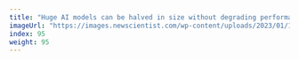 ```yaml
---
title: "Huge AI models can be halved in size without degrading performance"
imageUrl: "https://images.newscientist.com/wp-content/uploads/2023/01/17105152/SEI_140164683.jpg?width=600"
index: 95
weight: 95
---
```

